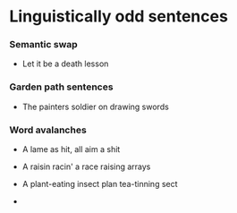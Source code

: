 # Linguistically odd sentences

### Semantic swap

* Let it be a death lesson

### Garden path sentences

* The painters soldier on drawing swords

### Word avalanches

* A lame as hit, all aim a shit

* A raisin racin' a race raising arrays 

* A plant-eating insect plan tea-tinning sect

* 
